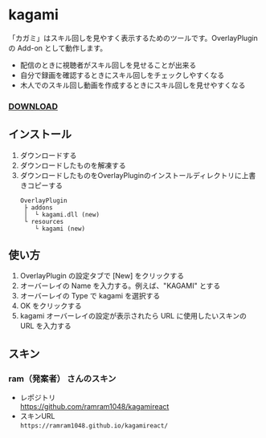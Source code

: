 # kagami

「カガミ」はスキル回しを見やすく表示するためのツールです。OverlayPlugin の Add-on として動作します。  

* 配信のときに視聴者がスキル回しを見せることが出来る
* 自分で録画を確認するときにスキル回しをチェックしやすくなる
* 木人でのスキル回し動画を作成するときにスキル回しを見せやすくなる

### **[DOWNLOAD](<https://github.com/anoyetta-academy/kagami/releases>)**

## インストール
1. ダウンロードする
2. ダウンロードしたものを解凍する
3. ダウンロードしたものをOverlayPluginのインストールディレクトリに上書きコピーする
   ```
   OverlayPlugin
    ├ addons
    │  └ kagami.dll (new)
    └ resources
       └ kagami (new)
   ```

## 使い方
1. OverlayPlugin の設定タブで [New] をクリックする
2. オーバーレイの Name を入力する。例えば、"KAGAMI" とする
3. オーバーレイの Type で kagami を選択する
4. OK をクリックする
5. kagami オーバーレイの設定が表示されたら URL に使用したいスキンの URL を入力する

## スキン
### ram（発案者） さんのスキン
* レポジトリ  
https://github.com/ramram1048/kagamireact  
* スキンURL  
```https://ramram1048.github.io/kagamireact/```

